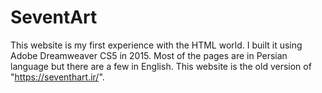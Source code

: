 # SeventArt
This website is my first experience with the HTML world. I built it using Adobe Dreamweaver CS5 in 2015. Most of the pages are in Persian language but there are a few in English. This website is the old version of "https://seventhart.ir/".
